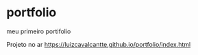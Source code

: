 # portfolio
meu primeiro portifolio

Projeto no ar
https://luizcavalcantte.github.io/portfolio/index.html

